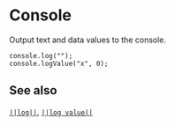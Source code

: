 # Console

Output text and data values to the console.

```cards
console.log("");
console.logValue("x", 0);
```

## See also

[``||log||``](/reference/console/log),
[``||log value||``](/reference/console/log-value)